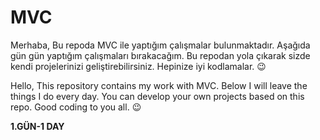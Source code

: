 # MVC
Merhaba,
Bu repoda MVC ile yaptığım çalışmalar bulunmaktadır.
Aşağıda gün gün yaptığım çalışmaları bırakacağım. Bu repodan yola çıkarak sizde kendi projelerinizi geliştirebilirsiniz. Hepinize iyi kodlamalar. :wink:

Hello,
This repository contains my work with MVC.
Below I will leave the things I do every day. You can develop your own projects based on this repo. Good coding to you all. :wink:


**1.GÜN-1 DAY** <br>
